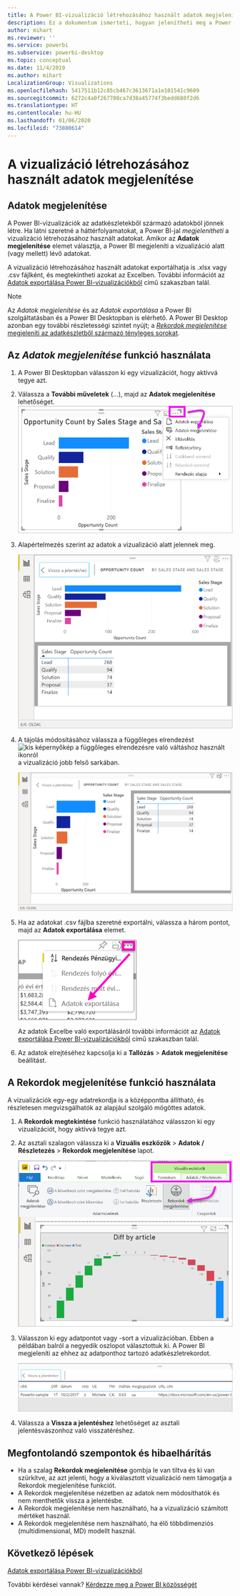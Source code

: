 ```yaml
---
title: A Power BI-vizualizáció létrehozásához használt adatok megjelenítése
description: Ez a dokumentum ismerteti, hogyan jelenítheti meg a Power BI-ban a vizualizációk létrehozásához használt adatokat, és hogyan exportálhatja ezeket az adatokat .csv fájlba.
author: mihart
ms.reviewer: ''
ms.service: powerbi
ms.subservice: powerbi-desktop
ms.topic: conceptual
ms.date: 11/4/2019
ms.author: mihart
LocalizationGroup: Visualizations
ms.openlocfilehash: 5417511b12c85cb467c3613671a1e101541c9609
ms.sourcegitcommit: 6272c4a0f267708ca7d38a45774f3bedd680f2d6
ms.translationtype: HT
ms.contentlocale: hu-HU
ms.lasthandoff: 01/06/2020
ms.locfileid: "73880614"
---
```

# <a name="show-the-data-that-was-used-to-create-the-visualization"></a>A vizualizáció létrehozásához használt adatok megjelenítése
## <a name="show-data"></a>Adatok megjelenítése
A Power BI-vizualizációk az adatkészletekből származó adatokból jönnek létre. Ha látni szeretné a háttérfolyamatokat, a Power BI-jal *megjelenítheti* a vizualizáció létrehozásához használt adatokat. Amikor az **Adatok megjelenítése** elemet választja, a Power BI megjeleníti a vizualizáció alatt (vagy mellett) lévő adatokat.

A vizualizáció létrehozásához használt adatokat exportálhatja is .xlsx vagy .csv fájlként, és megtekintheti azokat az Excelben. További információt az [Adatok exportálása Power BI-vizualizációkból](power-bi-visualization-export-data.md) című szakaszban talál.

> [!NOTE]
> Az *Adatok megjelenítése* és az *Adatok exportálása* a Power BI szolgáltatásban és a Power BI Desktopban is elérhető. A Power BI Desktop azonban egy további részletességi szintet nyújt; a [*Rekordok megjelenítése* megjeleníti az adatkészletből származó tényleges sorokat](../desktop-see-data-see-records.md).
> 
> 

## <a name="using-show-data"></a>Az *Adatok megjelenítése* funkció használata 
1. A Power BI Desktopban válasszon ki egy vizualizációt, hogy aktívvá tegye azt.

2. Válassza a **További műveletek** (...), majd az **Adatok megjelenítése** lehetőséget. 
    ![megjelenítési beállítás az Adatok megjelenítése funkcióhoz](media/service-reports-show-data/power-bi-more-action.png)


3. Alapértelmezés szerint az adatok a vizualizáció alatt jelennek meg.
   
   ![vizualizációk és adatok függőleges megjelenítése](media/service-reports-show-data/power-bi-show-data-below.png)

4. A tájolás módosításához válassza a függőleges elrendezést ![kis képernyőkép a függőleges elrendezésre való váltáshoz használt ikonról](media/service-reports-show-data/power-bi-vertical-icon-new.png) a vizualizáció jobb felső sarkában.
   
   ![vizualizációk és adatok vízszintes megjelenítése](media/service-reports-show-data/power-bi-show-data-side.png)
5. Ha az adatokat .csv fájlba szeretné exportálni, válassza a három pontot, majd az **Adatok exportálása** elemet.
   
    ![az Adatok exportálása lehetőség kiválasztása](media/service-reports-show-data/power-bi-export-data-new.png)
   
    Az adatok Excelbe való exportálásáról további információt az [Adatok exportálása Power BI-vizualizációkból](power-bi-visualization-export-data.md) című szakaszban talál.
6. Az adatok elrejtéséhez kapcsolja ki a **Tallózás** > **Adatok megjelenítése** beállítást.

## <a name="using-show-records"></a>A Rekordok megjelenítése funkció használata
A vizualizációk egy-egy adatrekordja is a középpontba állítható, és részletesen megvizsgálhatók az alapjául szolgáló mögöttes adatok. 

1. A **Rekordok megtekintése** funkció használatához válasszon ki egy vizualizációt, hogy aktívvá tegye azt. 

2. Az asztali szalagon válassza ki a **Vizuális eszközök** > **Adatok / Részletezés** > **Rekordok megjelenítése** lapot. 

    ![Képernyőkép a Rekordok megjelenítése lap kiválasztott állapotáról.](media/service-reports-show-data/power-bi-see-record.png)

3. Válasszon ki egy adatpontot vagy -sort a vizualizációban. Ebben a példában balról a negyedik oszlopot választottuk ki. A Power BI megjeleníti az ehhez az adatponthoz tartozó adatkészletrekordot.

    ![Képernyőkép az adatkészlet egyetlen rekordjáról.](media/service-reports-show-data/power-bi-row.png)

4. Válassza a **Vissza a jelentéshez** lehetőséget az asztali jelentésvászonhoz való visszatéréshez. 

## <a name="considerations-and-troubleshooting"></a>Megfontolandó szempontok és hibaelhárítás

- Ha a szalag **Rekordok megjelenítése** gombja le van tiltva és ki van szürkítve, az azt jelenti, hogy a kiválasztott vizualizáció nem támogatja a Rekordok megjelenítése funkciót.
- A Rekordok megjelenítése nézetben az adatok nem módosíthatók és nem menthetők vissza a jelentésbe.
- A Rekordok megjelenítése nem használható, ha a vizualizáció számított mértéket használ.
- A Rekordok megjelenítése nem használható, ha élő többdimenziós (multidimensional, MD) modellt használ.  

## <a name="next-steps"></a>Következő lépések
[Adatok exportálása Power BI-vizualizációkból](power-bi-visualization-export-data.md)    

További kérdései vannak? [Kérdezze meg a Power BI közösségét](https://community.powerbi.com/)

